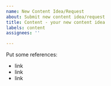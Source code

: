 ```yaml
---
name: New Content Idea/Request
about: Submit new content idea/request
title: Content - your new content idea
labels: content
assignees: ''

---
```


Put some references:

- link
- link
- link
